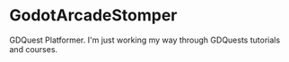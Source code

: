 # GodotArcadeStomper
GDQuest Platformer. I'm just working my way through GDQuests tutorials and courses. 
